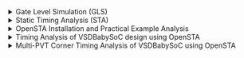 <details>
  <summary>Gate Level Simulation (GLS)</summary>

# Gate-Level Simulation (GLS)

**Gate-Level Simulation (GLS)** is the process of verifying a digital design **after synthesis**, using the **gate-level netlist** generated by the synthesis tool.  
Unlike RTL simulation (which works with behavioural code), GLS runs on the **actual logic gates and interconnections**, making it closer to real hardware behaviour.

### Purpose of Gate-Level Simulation

- **Check Functional Equivalence**  
  Ensures the synthesised gate-level netlist behaves the same as the RTL design.

- **Validate Timing**  
  When combined with **SDF (Standard Delay Format)** files, GLS helps verify setup/hold times, as well as timing paths.

- **Verify Reset and Initialisation**  
  Confirms all flip-flops and registers are properly initialised after synthesis.

- **Detect Glitches and X-Propagation**  
  Helps identify unknown states (`X`), glitches, or hazards that may not appear in RTL simulations.


### Inputs Required
- **Gate-level netlist** – from synthesis (e.g., `design.synth.v`)  
- **SDF file** – for back-annotating timing delays  
- **Testbench** – same or slightly modified RTL testbench  
- **Standard cell libraries** – functional and timing models  

### How It Works
1. The **gate-level netlist** is simulated using tools like **Icarus Verilog**, **ModelSim**, or **VCS**.  
2. The **SDF file** is annotated to include real gate and wire delays.  
3. The simulator executes the **testbench** to validate timing and functionality.

### Advantages
- Ensures post-synthesis correctness.  
- Catches timing-related functional bugs.  
- Provides high confidence before layout and tapeout.

### Limitations
- Slower than RTL simulation due to gate-level detail.  
- Difficult debugging because of the netlist complexity.  
- May not perfectly represent post-layout parasitic effects (those are verified later with STA and post-layout simulation).


#### Synthesis 

```
yosys
read_verilog ./src/module/vsdbabysoc.v
```

<img width="933" height="86" alt="image" src="https://github.com/user-attachments/assets/321db736-1659-4290-a794-0e8b28090058" />

```
read_verilog -I ./src/include/ ./src/module/rvmyth.v
```
<img width="926" height="113" alt="image" src="https://github.com/user-attachments/assets/7ae1d4b6-6047-4fb4-a087-08dd43ff9129" />

```
read_verilog -I ./src/include/ ./src/module/clk_gate.v
```
<img width="917" height="83" alt="image" src="https://github.com/user-attachments/assets/39f55b94-d898-4cac-9ceb-276ac581d05c" />

```
read_liberty -lib ./src/lib/avsdpll.lib
read_liberty -lib ./src/lib/avsddac.lib
read_liberty -lib ./src/lib/sky130_fd_sc_hd__tt_025C_1v80.lib
```
<img width="926" height="171" alt="image" src="https://github.com/user-attachments/assets/ed27ca72-e2b5-4862-92ad-b77a3bcadca4" />

```
synth -top vsdbabysoc
```

| **Clock Gate** | **RVMYTH** | **VSDBabySoC** | **Design Hierarchy** |
|----------------|------------|----------------|----------------------|
| <img width="227" height="147" alt="clockgate" src="https://github.com/user-attachments/assets/c2e0fb56-8bd0-4ef0-beec-15f5eb4099a3" /> | <img width="224" height="304" alt="rvmyth" src="https://github.com/user-attachments/assets/a9cf19ec-3a6e-4369-8685-0b0419256621" /> | <img width="226" height="173" alt="vsdbabysoc" src="https://github.com/user-attachments/assets/16ac9661-0ab5-4be2-9605-b7dd47f494b0" /> | <img width="236" height="364" alt="design-hier" src="https://github.com/user-attachments/assets/ac254241-a53b-4c0e-b7b2-466ff23062a2" /> |


```
dfflibmap -liberty ~/VLSI/VSDBabySoC/src/lib/sky130_fd_sc_hd__tt_025C_1v80.lib
```
<img width="919" height="359" alt="image" src="https://github.com/user-attachments/assets/1c95146d-7c24-4d78-90b8-d8ce0c20cfd5" />

```
opt
```
<img width="927" height="359" alt="image" src="https://github.com/user-attachments/assets/5ed07f4b-a65f-4f75-8804-b55b19ac40d7" />

```
abc -liberty ./src/lib/sky130_fd_sc_hd__tt_025C_1v80.lib -script +strash;scorr;ifraig;retime;{D};strash;dch,-f;map,-M,1,{D}
```
<img width="926" height="400" alt="image" src="https://github.com/user-attachments/assets/418ee250-7fec-4426-96c1-c9de4f15a98e" />

```
flatten
setundef -zero
clean -purge
rename -enumerate
```
<img width="928" height="182" alt="image" src="https://github.com/user-attachments/assets/2ead8890-553a-4783-8c51-222f5d8e4229" />

```
stat
```
<img width="274" height="374" alt="image" src="https://github.com/user-attachments/assets/79da2ba2-6b38-4629-95a6-8343962455b0" />
<img width="284" height="292" alt="image" src="https://github.com/user-attachments/assets/9b6a8a5b-7d18-4c7f-942f-a86bbfc2c075" />

```
write_verilog -noattr ./output/post_synth_sim/vsdbabysoc.synth.v
```
<img width="927" height="101" alt="image" src="https://github.com/user-attachments/assets/9c5dd8ed-bac2-45fd-9be4-d9a21bcca869" />


### Copy the required files for Gate-level Simulation

```
cd /home/venkatkamatham/Desktop/SoC/VSDBabySoC/src/module
cp -r ../../../../RTL/sky130RTLDesignAndSynthesisWorkshop/my_lib/verilog_model/primitives.v .
cp -r ../../../../RTL/sky130RTLDesignAndSynthesisWorkshop/my_lib/verilog_model/sky130_fd_sc_hd.v .
cp -r ../../output/post_synth_sim/vsdbabysoc.synth.v .
```

### Post-Synthesis Simulation

```
cd Desktop/SoC/VSDBabySoC/
iverilog -o ./output/post_synth_sim/post_synth_sim.out -DPOST_SYNTH_SIM -DFUNCTIONAL -DUNIT_DELAY=#1 -I ./src/include -I ./src/module ./src/module/testbench.v
```

<img width="928" height="47" alt="image" src="https://github.com/user-attachments/assets/8d9812ab-ad09-4b65-a11e-d089900f9c42" />

> To resolve this: Update the syntax in the file sky130_fd_sc_hd.v at or around line 74452.

Change:

> `endif SKY130_FD_SC_HD__LPFLOW_BLEEDER_FUNCTIONAL_V

To:

> `endif // SKY130_FD_SC_HD__LPFLOW_BLEEDER_FUNCTIONAL_V

<img width="926" height="425" alt="image" src="https://github.com/user-attachments/assets/67777a00-b9e3-44e1-89bc-62cc74f214a1" />

- waveform
  
<img width="926" height="428" alt="image" src="https://github.com/user-attachments/assets/5b086481-b392-46a2-8dc7-51f8534e0488" />


</details>

<details>
  <summary>Static Timing Analysis (STA)</summary>

# Static Timing Analysis (STA)
</details>


<details>
  <summary>OpenSTA Installation and Practical Example Analysis</summary>

# Installation of OpenSTA

```bash
sudo apt-get update
sudo apt-get install build-essential tcl-dev tk-dev cmake git libeigen3-dev autoconf m4 perl automake 

git clone https://github.com/The-OpenROAD-Project/OpenSTA.git
cd OpenSTA
mkdir build
cd build
cmake ..
```
- if any errors occur

```bash
cd
git clone https://github.com/ivmai/cudd.git
cd cudd
autoreconf -I
mkdir build
cd build
../configure --prefix=$HOME/cudd
make
make install
```
> CUDD is installed successfully

```bash
cd OpenSTA
cd build
cmake .. -DUSE_CUDD=ON -DCUDD_DIR=$HOME/cudd
make
sudo make install
sta
```
<img width="926" height="163" alt="image" src="https://github.com/user-attachments/assets/5a494ae0-a203-43fd-a008-b49a3c5e7331" />

## Example: Timing Analysis Using Commands

> Once you are in the OpenSTA interactive shell (indicated by the % prompt), you can execute the following commands to perform a basic static timing analysis:

```tcl
# Change to directory
cd OpenSTA/examples

# To invoke the tool
sta

# Load the standard cell timing library (Liberty format)
read_liberty ./nangate45_slow.lib.gz

# Load the gate-level Verilog netlist
read_verilog ./example1.v

# Link the top-level module with the loaded timing library
link_design top

# Define a 10 ns clock named 'clk' for inputs clk1, clk2, and clk3
create_clock -name clk -period 10 {clk1 clk2 clk3}

# Set input delay of 0 ns for signals in1 and in2 relative to clock 'clk'
set_input_delay -clock clk 0 {in1 in2}
```
<img width="926" height="173" alt="image" src="https://github.com/user-attachments/assets/6eecc46f-091a-440e-b41a-30b0b2e4f704" />

```tcl
# Generate a timing check report for the design
report_checks

or

report_checks -path_delay max
```
<img width="928" height="319" alt="image" src="https://github.com/user-attachments/assets/ae76cfc1-0db2-40d0-8056-58ea25430bc3" />

> report_check by default is setup/max checks

```tcl
report_checks -path_delay min

```
<img width="929" height="308" alt="image" src="https://github.com/user-attachments/assets/2167d039-8d2c-4395-83c5-dd363bc87c0d" />

> other command report_checks -path_delay min_max

- Design
  
```verilog
module top (in1, in2, clk1, clk2, clk3, out);
  input in1, in2, clk1, clk2, clk3;
  output out;
  wire r1q, r2q, u1z, u2z;

  DFF_X1 r1 (.D(in1), .CK(clk1), .Q(r1q));
  DFF_X1 r2 (.D(in2), .CK(clk2), .Q(r2q));
  BUF_X1 u1 (.A(r2q), .Z(u1z));
  AND2_X1 u2 (.A1(r1q), .A2(u1z), .ZN(u2z));
  DFF_X1 r3 (.D(u2z), .CK(clk3), .Q(out));
endmodule // top
```
- Synthesis
```tcl
cd /OpenSTA/examples/
yosys
read_liberty -lib nangate45_slow.lib.gz
read_verilog example1.v
synth -top top
```
<img width="926" height="245" alt="image" src="https://github.com/user-attachments/assets/d61f4834-ba1c-42ba-81a2-4d466a28ec69" />

```
show
```

<img width="926" height="170" alt="image" src="https://github.com/user-attachments/assets/c557017b-97d1-492f-bff6-11180f836141" />


<img width="926" height="427" alt="sta" src="https://github.com/user-attachments/assets/8352ac1e-e0a4-428d-b9c1-f14c22f7583f" />

```java
r2/Q (clock-to-Q)   = 0.23 ns                       Clock period        = 10 ns
u1 (BUF delay)      = 0.08 ns                       library setup time  = -0.16 ns
u2 (AND2 delay)     = 0.10 ns                       ---------------------------------
---------------------------------                   data required time  = 9.84 ns
Total arrival time  = 0.41 ns                       (trequired​=Tclk​−tsetup​)
(tarrival​=tclk_q​+tbuf​+tand​)

                                                  Slack Calculation
                                           ------------------------------------
                                            Slack = Required Time − Arrival Time 
                                            (Slacksetup​=trequired​−tarrival​)
                                            Slack = 9.84 − 0.41
                                                   = 9.43 ns (+ve MET)
                                           -------------------------------------
```

<img width="925" height="423" alt="sta_hold" src="https://github.com/user-attachments/assets/2580316d-a232-4f51-bff9-b3cc38f9e9d6" />

- For the hold check, we consider the shortest path
  
```java
Data arrival time = 0.00 ns (tarrivalmin​=tclk_q​+tcomb_min​)
Data required time = 0.01 ns (trequiredhold​=thold​)
-------------------------------------
Slack = Data arrival time − Data required time (Slackhold​=tarrivalmin​−trequiredhold​)
      =  0.00 − 0.01
      = −0.01 ns (VIOLATED)
-------------------------------------
```
> If Slack < 0, → Hold violation (data arrives too early)
> data arrives 10 ps too early, causing a hold violation

## SPEF-Based Timing Analysis

```tcl
# Change to the directory containing OpenSTA examples
cd OpenSTA/examples

# Invoke the OpenSTA tool
sta

# Load the standard cell timing library (Liberty format)
read_liberty ./nangate45_slow.lib.gz

# Load the gate-level Verilog netlist for analysis
read_verilog ./example1.v

# Link the top-level module in the Verilog netlist with the loaded timing library
link_design top

# Load the parasitic SPEF file for accurate delay calculation
read_spef ./example1.dspef

# Define a 10 ns clock named 'clk' for signals clk1, clk2, and clk3
create_clock -name clk -period 10 {clk1 clk2 clk3}

# Set input delay of 0 ns for signals in1 and in2 relative to the clock 'clk'
set_input_delay -clock clk 0 {in1 in2}
```

<img width="925" height="221" alt="image" src="https://github.com/user-attachments/assets/52456189-f659-4f5a-a011-290d59086695" />

```
# Generate a timing check report for the design
report_checks
```
<img width="926" height="326" alt="image" src="https://github.com/user-attachments/assets/2afabe16-e85c-472b-a782-f9e71dbbc98e" />

```
report_checks -path_delay min
```
<img width="926" height="300" alt="image" src="https://github.com/user-attachments/assets/4ac06f55-8307-4270-a1a6-d7cf529867d4" />


```
report_checks -digits 4 -fields capacitance
```
<img width="924" height="323" alt="image" src="https://github.com/user-attachments/assets/07014e8a-1a92-430b-868c-cff049675424" />

```
report_checks -digits 4 -fields [list capacitance slew input_pins fanout]
```
<img width="928" height="350" alt="image" src="https://github.com/user-attachments/assets/be972b0a-9623-400a-ada8-bfa7d4089296" />

```
report_power
```
<img width="928" height="155" alt="image" src="https://github.com/user-attachments/assets/538796b5-7d82-4487-959c-191dd81b9e7c" />

```
report_pulse_width_checks
```
<img width="926" height="119" alt="image" src="https://github.com/user-attachments/assets/513bc772-3c02-4891-b1aa-634f1bce0715" />

```
report_units
```
<img width="930" height="107" alt="image" src="https://github.com/user-attachments/assets/8fba9221-1ee7-49c2-90e5-94560198a9ad" />


### Timing Report Comparison: Without SPEF vs With SPEF

| Node / Signal               | Without SPEF Delay / Time (ns) | With SPEF Delay / Time (ns) |
|------------------------------|-------------------------------|----------------------------|
| clock clk (rise edge)        | 0.00 / 0.00                   | 0.00 / 0.00                |
| clock network delay (ideal)  | 0.00 / 0.00                   | 0.00 / 0.00                |
| ^ r2/CK (DFF_X1)             | 0.00 / 0.00                   | 0.00 / 0.00                |
| r2/Q (DFF_X1)                | 0.23 / 0.23                   | 2.58 / 2.58                |
| u1/Z (BUF_X1)                | 0.08 / 0.31                   | 2.58 / 5.16                |
| u2/ZN (AND2_X1)              | 0.10 / 0.41                   | 2.75 / 7.91                |
| r3/D (DFF_X1)                | 0.00 / 0.41                   | 0.00 / 7.92                |
| Data Arrival Time             | 0.41                            | 7.92                       |
| clock clk (rise edge)         | 10.00 / 10.00                 | 10.00 / 10.00              |
| clock network delay (ideal)   | 0.00 / 10.00                  | 0.00 / 10.00               |
| clock reconvergence pessimism | 0.00 / 10.00                  | 0.00 / 10.00               |
| r3/CK (DFF_X1)               | 10.00 / 10.00                 | 10.00 / 10.00              |
| Library Setup Time            | -0.16 / 9.84                  | -0.57 / 9.43               |
| Data Required Time            | 9.84                            | 9.43                       |
| Slack                        | 9.43 (MET)                     | 1.52 (MET)                 |


#### Observations

- **Without SPEF**: Only library cell delays are considered → **smaller path delays**, **larger slack**.  
- **With SPEF**: Includes parasitic RC delays → **larger path delays**, **smaller slack**.  
- SPEF-based slack is closer to real post-route timing and is critical for **final timing verification**.

## Timing Analysis Using Scripts

### Min_Max Delay Calculation using script

```
read_liberty -max nangate45_slow.lib.gz
read_liberty -min nangate45_fast.lib.gz
read_verilog example1.v
link_design top
create_clock -name clk -period 10 {clk1 clk2 clk3}
set_input_delay -clock clk 0 {in1 in2}
report_checks -path_delay min_max
```

- Load the file to run the STA analysis

```
sta
source min_max_delays.tcl
```
<img width="1852" height="809" alt="image" src="https://github.com/user-attachments/assets/4e9bfe76-6dce-43ee-a105-a5c617d7c5b2" />
<img width="925" height="311" alt="image" src="https://github.com/user-attachments/assets/18da13ef-50b2-467d-a6fd-0d10631ddce2" />

### Multi-Corners 

```
# multi_corner.tcl
# 3 corners with +/-10% derating example

define_corners ss tt ff

read_liberty -corner ss nangate45_slow.lib.gz
read_liberty -corner tt nangate45_typ.lib.gz
read_liberty -corner ff nangate45_fast.lib.gz

read_verilog example1.v
link_design top

set_timing_derate -early 0.9
set_timing_derate -late 1.1

create_clock -name clk -period 10 {clk1 clk2 clk3}
set_input_delay -clock clk 0 {in1 in2}

# Report all corners
report_checks -path_delay min_max

# Report typical corner
report_checks -corner tt

```

- Load the file to run the STA analysis
```
sta
source multi_corner.tcl
```
<img width="925" height="320" alt="image" src="https://github.com/user-attachments/assets/bb53d6d9-b110-48a0-be75-cd2ae7a50902" />
<img width="921" height="320" alt="image" src="https://github.com/user-attachments/assets/6399e2b9-16d5-4fbe-abe0-5c48b170f76c" />
<img width="1863" height="668" alt="image" src="https://github.com/user-attachments/assets/1ec62094-ae5f-470a-8d52-1adaf584cc41" />

```
report_checks -corner ff
```
<img width="928" height="331" alt="image" src="https://github.com/user-attachments/assets/18604205-1e41-4d12-a97f-377a87179e3c" />


## References

https://github.com/The-OpenROAD-Project/OpenSTA.git

https://github.com/ivmai/cudd.git

</details>

<details>
  <summary>Timing Analysis of VSDBabySoC design using OpenSTA</summary>

# Timing Analysis of VSDBabySoC design using OpenSTA

```tcl

cd Desktop/SoC/VSDBabySoC

sta

# Load Liberty Libraries (standard cell + IPs)
read_liberty  ./src/lib/sky130_fd_sc_hd__tt_025C_1v80.lib
read_liberty  ./src/lib/avsdpll.lib
read_liberty ./src/lib/avsddac.lib

# Read Synthesized Netlist
read_verilog ./src/module/vsdbabysoc.synth.v

# Link the Top-Level Design
link_design vsdbabysoc

# Apply SDC Constraints
read_sdc ./src/sdc/vsdbabysoc_synthesis.sdc
```

- SDC Constraints
```sdc
set_units -time ns
create_clock [get_pins {pll/CLK}] -name clk -period 11
```

<img width="924" height="253" alt="image" src="https://github.com/user-attachments/assets/9eef44aa-1acf-4d25-ab55-c917487f9c07" />

```
# Generate Timing Report
report_checks
```

<img width="923" height="319" alt="image" src="https://github.com/user-attachments/assets/2d1e547e-d86a-449a-881e-00ba8de3d152" />

```
report_checks -path_delay min
```
<img width="929" height="307" alt="image" src="https://github.com/user-attachments/assets/1e528851-ee7b-4219-ae11-8b576d8bc537" />

### 

```
# =============================================================================
# SDC Constraints for vsdbabysoc Module (synthesized netlist)
# Generated for OpenSTA Static Timing Analysis
# Clock period: 11 ns (~90.9 MHz)
# =============================================================================

# ---------------------------------------------------------------------------
# Time Units
# ---------------------------------------------------------------------------
set_units -time ns
# Sets the default time unit to nanoseconds. All timing values (delays, periods) are in ns.

# ---------------------------------------------------------------------------
# Clock Definition
# ---------------------------------------------------------------------------
create_clock -name clk -period 11 [get_pins pll/CLK]
# Creates a clock named "clk" with a period of 11 ns (~90.9 MHz) using the top-level clock port "CLK".

# Clock latency and uncertainty
set_clock_latency -source 2 [get_clocks clk]
# 2 ns source latency
set_clock_latency 1 [get_clocks clk]
# 1 ns internal latency
set_clock_uncertainty -setup 0.5 [get_clocks clk]
set_clock_uncertainty -hold 0.5 [get_clocks clk]
# Clock setup and hold uncertainties

# ---------------------------------------------------------------------------
# Design Constraints
# ---------------------------------------------------------------------------
set_max_area 8000
# Maximum total cell area
set_max_fanout 5 vsdbabysoc
# Maximum fanout per cell
set_max_transition 10 vsdbabysoc
# Maximum signal transition (rise/fall)

# ---------------------------------------------------------------------------
# Input Port Constraints
# ---------------------------------------------------------------------------
set_input_delay -clock clk -max 4 [get_ports {reset VCO_IN ENb_CP ENb_VCO REF VREFH}]
set_input_delay -clock clk -min 1 [get_ports {reset VCO_IN ENb_CP ENb_VCO REF VREFH}]
set_input_transition -max 0.4 [get_ports {reset VCO_IN ENb_CP ENb_VCO REF VREFH}]
set_input_transition -min 0.1 [get_ports {reset VCO_IN ENb_CP ENb_VCO REF VREFH}]
# Input arrival times and slew constraints

# ---------------------------------------------------------------------------
# Output Port Constraints
# ---------------------------------------------------------------------------
set_load -max 0.5 [get_ports OUT]
set_load -min 0.5 [get_ports OUT]
set_output_delay -clock clk -max 0.5 -clock clk [get_ports OUT]
set_output_delay -clock clk -min 0.5 -clock clk [get_ports OUT]
# Output load and clock-to-output delay constraints

# ---------------------------------------------------------------------------
# Path Delay Constraints
# ---------------------------------------------------------------------------
set_max_delay 10 -from [get_clocks clk] -to [get_ports OUT]
# Maximum clock-to-output path delay ≤ 10 ns

# =============================================================================
# End of SDC
# =============================================================================

```

- Setup and Hold reports

```
report_checks
```
<img width="1849" height="657" alt="image" src="https://github.com/user-attachments/assets/66b56dee-423b-4604-84c9-865c59fa57fa" />


```
report_checks -path_type min
```
<img width="925" height="314" alt="image" src="https://github.com/user-attachments/assets/bfd4447d-381b-4673-b499-f034dd25ab7a" />



</details>

<details>
  <summary>Multi-PVT Corner Timing Analysis of VSDBabySoC using OpenSTA</summary>

  
# Multi-PVT Corner Timing Analysis of VSDBabySoC using OpenSTA

## What Are Multi-PVT Corners in STA

**Multi-PVT (Process, Voltage, Temperature) analysis** is a crucial step in Static Timing Analysis (STA) to ensure a digital design meets its timing requirements under all possible manufacturing and environmental conditions.

In real silicon, circuit behaviour changes due to:
- **Process variation (P)**: Differences in transistor manufacturing cause cells to behave faster or slower [e.g., fast-fast (FF), typical-typical (TT), slow-slow (SS)].
- **Voltage variation (V)**: Supply voltage can vary (e.g., 1.95 V, 1.80 V, 1.40 V), affecting switching speeds.
- **Temperature variation (T)**: Performance changes with temperature (e.g., -40 °C, 25 °C, 100 °C).
> Each combination of these parameters forms a PVT corner — a specific operating condition under which the design’s timing must be validated.

### Why Multi-PVT Analysis Is Important

1. Ensures the design meets setup and hold timing across all real-world conditions.
2. Detects worst-case scenarios that might not appear at typical corners.
3. Guarantees robust performance and manufacturability across chip batches.

For example:
- FF @ -40 °C, 1.95 V → Fast corner → Checks hold violations (data arrives too early).
- SS @ 100 °C, 1.40 V → Slow corner → Checks setup violations (data arrives too late).

### How the Multi-PVT Script Helps

The provided `multi_pvt_corners.tcl`script automates STA across multiple .lib timing models (each representing one PVT corner).
For each corner, it:

1. Loads the specific timing library (e.g., sky130_fd_sc_hd__ss_100C_1v40.lib)
2. Links the synthesised netlist
3. Applies the same SDC constraints
4. Runs timing checks (setup, hold, WNS, TNS)
5. Saves detailed reports under ./sta_outputs/
> This ensures comprehensive timing validation across all operating conditions in a fully automated flow.

## Timing Libraries

Timing libraries required for this analysis can be downloaded from:

**[SkyWater PDK – sky130_fd_sc_hd Timing Libraries](https://github.com/efabless/skywater-pdk-libs-sky130_fd_sc_hd/tree/master/timing)**


- Script to Download All Library Files

```
#!/usr/bin/env tclsh

# List of .lib files to download
set files {
    sky130_fd_sc_hd__ff_100C_1v65.lib
    sky130_fd_sc_hd__ff_100C_1v95.lib
    sky130_fd_sc_hd__ff_n40C_1v56.lib
    sky130_fd_sc_hd__ff_n40C_1v65.lib
    sky130_fd_sc_hd__ff_n40C_1v76.lib
    sky130_fd_sc_hd__ff_n40C_1v95.lib
    sky130_fd_sc_hd__ss_100C_1v40.lib
    sky130_fd_sc_hd__ss_100C_1v60.lib
    sky130_fd_sc_hd__ss_n40C_1v28.lib
    sky130_fd_sc_hd__ss_n40C_1v35.lib
    sky130_fd_sc_hd__ss_n40C_1v40.lib
    sky130_fd_sc_hd__ss_n40C_1v44.lib
    sky130_fd_sc_hd__ss_n40C_1v76.lib
    sky130_fd_sc_hd__ss_n40C_1v60.lib 
    sky130_fd_sc_hd__tt_025C_1v80.lib
    sky130_fd_sc_hd__tt_100C_1v80.lib
}

# Base URL for the raw files
set base_url "https://github.com/efabless/skywater-pdk-libs-sky130_fd_sc_hd/raw/master/timing"

# Use existing folder 'lib'
cd lib

# Download each file (always overwrite)
foreach file $files {
    puts "Downloading $file..."
    if {[catch {exec wget -O $file --quiet --show-progress $base_url/$file} err]} {
        puts "Failed to download $file: $err" 
    } else {
        puts "Finished downloading $file"
    }
}

puts "\n All downloads complete!"

```
- Grant execute permission and run the TCL script to download all PVT corner library files.
  
```
chmod 777 pvt_corners_download.tcl
tclsh pvt_corners_download.tcl
```

<img width="929" height="169" alt="image" src="https://github.com/user-attachments/assets/f2c68f4b-f80e-4848-94ce-70b4c3d55b26" />

- Script to Run Static Timing Analysis (STA) for All PVT Corners

```
#---------------------------------------------
#  Multi-corner STA Automation Script (OpenSTA)
#---------------------------------------------

# Define list of timing libraries (corners)
set list_of_lib_files {
    sky130_fd_sc_hd__ff_n40C_1v95.lib
    sky130_fd_sc_hd__ff_100C_1v65.lib
    sky130_fd_sc_hd__ff_100C_1v95.lib
    sky130_fd_sc_hd__ff_n40C_1v56.lib
    sky130_fd_sc_hd__ff_n40C_1v65.lib
    sky130_fd_sc_hd__ff_n40C_1v76.lib
    sky130_fd_sc_hd__ss_100C_1v40.lib
    sky130_fd_sc_hd__ss_100C_1v60.lib
    sky130_fd_sc_hd__ss_n40C_1v28.lib
    sky130_fd_sc_hd__ss_n40C_1v35.lib
    sky130_fd_sc_hd__ss_n40C_1v40.lib
    sky130_fd_sc_hd__ss_n40C_1v44.lib
    sky130_fd_sc_hd__ss_n40C_1v76.lib
    sky130_fd_sc_hd__ss_n40C_1v60.lib
    sky130_fd_sc_hd__tt_025C_1v80.lib
    sky130_fd_sc_hd__tt_100C_1v80.lib
}

#---------------------------------------------
#  Load base cell libraries and design files
#---------------------------------------------
read_liberty ./src/lib/avsdpll.lib
read_liberty ./src/lib/avsddac.lib

#---------------------------------------------
#  Create output folder
#---------------------------------------------
file mkdir sta_outputs

#---------------------------------------------
#  Loop through each .lib file (corner)
#---------------------------------------------
set i 1
foreach lib_file $list_of_lib_files {

    puts "\n=== Running STA for corner: $lib_file ==="

    # Load corner-specific library
    read_liberty ./src/lib/$lib_file

    # Read design and constraints
    read_verilog ./src/module/vsdbabysoc.synth.v
    link_design vsdbabysoc
    current_design vsdbabysoc
    read_sdc ./src/sdc/updated_synth.sdc

    # Perform timing checks
    check_setup -verbose

    #-----------------------------------------
    # Generate detailed reports
    #-----------------------------------------
    report_checks \
        -path_delay min_max \
        -fields {nets cap slew input_pins fanout} \
        -digits 4 \
        > ./sta_outputs/min_max_$lib_file.txt

    #-----------------------------------------
    # Save key metrics (WNS, TNS)
    #-----------------------------------------
    exec echo "$lib_file" >> ./sta_outputs/sta_worst_max_slack.txt
    report_worst_slack -max -digits 4 >> ./sta_outputs/sta_worst_max_slack.txt

    exec echo "$lib_file" >> ./sta_outputs/sta_worst_min_slack.txt
    report_worst_slack -min -digits 4 >> ./sta_outputs/sta_worst_min_slack.txt

    exec echo "$lib_file" >> ./sta_outputs/sta_tns.txt
    report_tns -digits 4 >> ./sta_outputs/sta_tns.txt

    exec echo "$lib_file" >> ./sta_outputs/sta_wns.txt
    report_wns -digits 4 >> ./sta_outputs/sta_wns.txt

    incr i
}
puts "\n All corners analysed. Reports saved in ./sta_outputs/"
```

- SDC file

```
# =============================================================================
# SDC Constraints for vsdbabysoc Module (synthesised netlist)
# Generated for OpenSTA Static Timing Analysis
# Clock period: 11 ns (~90.9 MHz)
# =============================================================================

set_units -time ns

# Clock definition
create_clock -name clk -period 11 [get_pins pll/CLK]

set_clock_latency -source 2 [get_clocks clk]
set_clock_latency 1 [get_clocks clk]
set_clock_uncertainty -setup 0.5 [get_clocks clk]
set_clock_uncertainty -hold 0.5 [get_clocks clk]

# Design constraints
set_max_area 8000
set_max_fanout 5 vsdbabysoc
set_max_transition 10 vsdbabysoc

# Input constraints
set_input_delay -clock clk -max 4 [get_ports {reset VCO_IN ENb_CP ENb_VCO REF VREFH}]
set_input_delay -clock clk -min 1 [get_ports {reset VCO_IN ENb_CP ENb_VCO REF VREFH}]
set_input_transition -max 0.4 [get_ports {reset VCO_IN ENb_CP ENb_VCO REF VREFH}]
set_input_transition -min 0.1 [get_ports {reset VCO_IN ENb_CP ENb_VCO REF VREFH}]

# Output constraints
set_load -max 0.5 [get_ports OUT]
set_load -min 0.5 [get_ports OUT]
set_output_delay -clock clk -max 0.5 -clock clk [get_ports OUT]
set_output_delay -clock clk -min 0.5 -clock clk [get_ports OUT]

# Path delay
set_max_delay 10 -from [get_clocks clk] -to [get_ports OUT]
```

<img width="928" height="426" alt="image" src="https://github.com/user-attachments/assets/9b0f5fe7-041c-4a1d-91b1-89c9a9b19c57" />


## References

https://github.com/spatha0011/spatha_vsd-hdp/tree/main/Day7

https://github.com/arunkpv/vsd-hdp/blob/main/docs/Day_19.md

</details>

